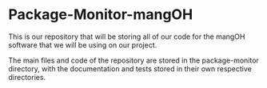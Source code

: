 # Package-Monitor-mangOH

This is our repository that will be storing all of our code for the mangOH software that we will be using on our project.

The main files and code of the repository are stored in the package-monitor directory, with the documentation and tests stored in their own respective directories.